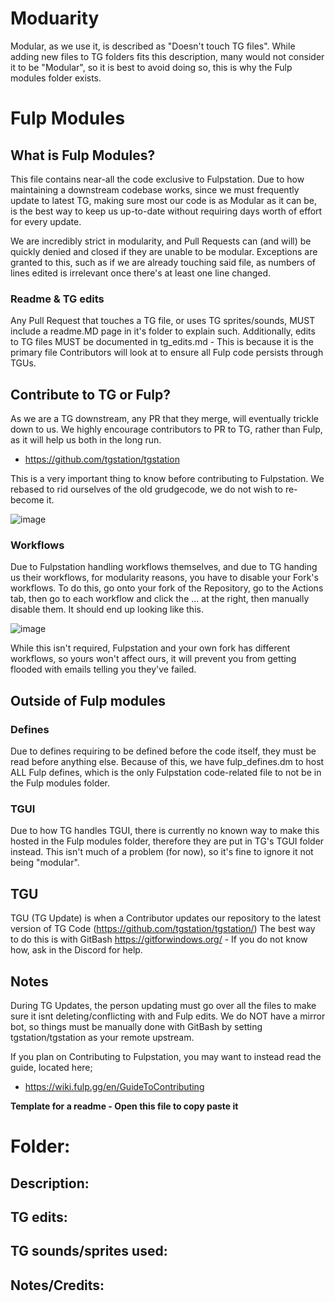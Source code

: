 # Moduarity

Modular, as we use it, is described as "Doesn't touch TG files". 
While adding new files to TG folders fits this description, many would not consider it to be "Modular", so it is best to avoid doing so, this is why the Fulp modules folder exists.


# Fulp Modules

## What is Fulp Modules?

This file contains near-all the code exclusive to Fulpstation.
Due to how maintaining a downstream codebase works, since we must frequently update to latest TG, making sure most our code is as Modular as it can be, is the best way to keep us up-to-date without requiring days worth of effort for every update.

We are incredibly strict in modularity, and Pull Requests can (and will) be quickly denied and closed if they are unable to be modular. Exceptions are granted to this, such as if we are already touching said file, as numbers of lines edited is irrelevant once there's at least one line changed.

### Readme & TG edits

Any Pull Request that touches a TG file, or uses TG sprites/sounds, MUST include a readme.MD page in it's folder to explain such.
Additionally, edits to TG files MUST be documented in tg_edits.md - This is because it is the primary file Contributors will look at to ensure all Fulp code persists through TGUs.

## Contribute to TG or Fulp?

As we are a TG downstream, any PR that they merge, will eventually trickle down to us. We highly encourage contributors to PR to TG, rather than Fulp, as it will help us both in the long run.
- <https://github.com/tgstation/tgstation>

This is a very important thing to know before contributing to Fulpstation. We rebased to rid ourselves of the old grudgecode, we do not wish to re-become it.

![image](https://i.imgur.com/4p3iTRx.jpg)

### Workflows

Due to Fulpstation handling workflows themselves, and due to TG handing us their workflows, for modularity reasons, you have to disable your Fork's workflows. To do this, go onto your fork of the Repository, go to the Actions tab, then go to each workflow and click the ... at the right, then manually disable them. It should end up looking like this.

![image](https://i.imgur.com/eFiVVH9.png)

While this isn't required, Fulpstation and your own fork has different workflows, so yours won't affect ours, it will prevent you from getting flooded with emails telling you they've failed.

## Outside of Fulp modules

### Defines

Due to defines requiring to be defined before the code itself, they must be read before anything else.
Because of this, we have fulp_defines.dm to host ALL Fulp defines, which is the only Fulpstation code-related file to not be in the Fulp modules folder.

### TGUI

Due to how TG handles TGUI, there is currently no known way to make this hosted in the Fulp modules folder, therefore they are put in TG's TGUI folder instead. This isn't much of a problem (for now), so it's fine to ignore it not being "modular".

## TGU

TGU (TG Update) is when a Contributor updates our repository to the latest version of TG Code (<https://github.com/tgstation/tgstation/>)
The best way to do this is with GitBash <https://gitforwindows.org/> - If you do not know how, ask in the Discord for help.

## Notes

During TG Updates, the person updating must go over all the files to make sure it isnt deleting/conflicting with and Fulp edits.
We do NOT have a mirror bot, so things must be manually done with GitBash by setting tgstation/tgstation as your remote upstream.

If you plan on Contributing to Fulpstation, you may want to instead read the guide, located here;
- <https://wiki.fulp.gg/en/GuideToContributing>

**Template for a readme - Open this file to copy paste it**

# Folder: 
<!-- Name of the older, simple stuff. -->

## Description:

<!-- Basic description of the Pull Request -->

## TG edits:

<!-- Any TG files this folder might be touching. -->

## TG sounds/sprites used:

<!-- Any TG sprites/sounds this folder might using. -->

## Notes/Credits:

<!-- Credits for said PR, if it's a port of something, link the original PR. -->
